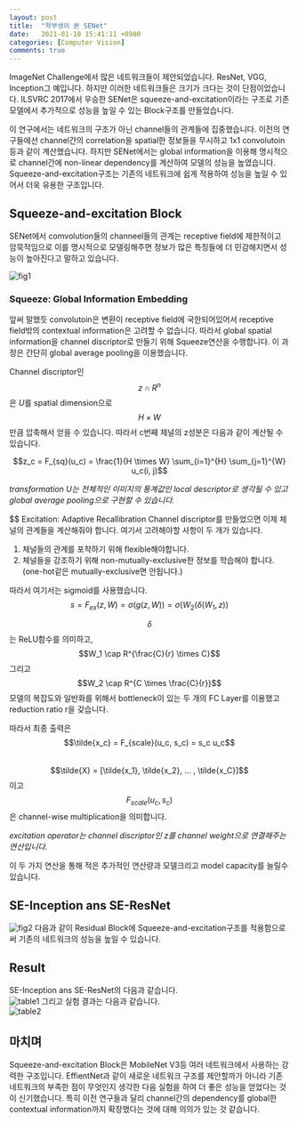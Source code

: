 ```yaml
---
layout: post
title:  "학부생이 본 SENet"
date:   2021-01-10 15:41:11 +0900
categories: [Computer Vision]
comments: true
---
```


ImageNet Challenge에서 많은 네트워크들이 제안되었습니다. 
ResNet, VGG, Inception그 예입니다. 
하지만 이러한 네트워크들은 크기가 크다는 것이 단점이었습니다.
ILSVRC 2017에서 우승한 SENet은 squeeze-and-excitation이라는 구조로 기존 모델에서 추가적으로 성능을 높일 수 있는 Block구조를 만들었습니다.  

이 연구에서는 네트워크의 구조가 아닌 channel들의 관계들에 집중했습니다.
이전의 연구들에선 channel간의 correlation을 spatial한 정보들을 무시하고 1x1 convolutoin등과 같이 계산했습니다.
하지만 SENet에서는 global information을 이용해 명시적으로 channel간에 non-linear dependency를 계산하여 모델의 성능을 높였습니다.
Squeeze-and-excitation구조는 기존의 네트워크에 쉽게 적용하여 성능을 높일 수 있어서 더욱 유용한 구조입니다.


## Squeeze-and-excitation Block
SENet에서 comvolution들의 channeel들의 관계는 receptive field에 제한적이고 암묵적임으로 이를 명시적으로 모델링해주면 정보가 많은 특징들에 더 민감해지면서 성능이 높아진다고 말하고 있습니다.

![fig1](https://user-images.githubusercontent.com/40621030/104117748-fe1cc500-5366-11eb-9166-2a3f408bc1e4.png)

### Squeeze: Global Information Embedding
앞써 말했듯 convolutoin은 변환이 receptive field에 국한되어있어서 receptive field밖의 contextual information은 고려할 수 없습니다.
따라서 global spatial information을 channel discriptor로 만들기 위해 Squeeze연산을 수행합니다. 
이 과정은 간단히 global average pooling을 이용했습니다.  

Channel discriptor인 $$ z \cap R^n$$은 *U*를 spatial dimension으로 $$H \times W$$만큼 압축해서 얻을 수 있습니다.
따라서 c번째 체널의 z성분은 다음과 같이 계산될 수 있습니다.  

$$z_c = F_{sq}(u_c) = \frac{1}{H \times W} \sum_{i=1}^{H} \sum_{j=1}^{W} u_c(i, j)$$  

*transformation U는 전체적인 이미지의 통계값인 local descriptor로 생각될 수 있고 global average pooling으로 구현할 수 있습니다.*

$$ Excitation: Adaptive Recallibration
Channel discriptor를 만들었으면 이제 체널의 관계들을 계산해줘야 합니다. 
여기서 고려해야할 사항이 두 개가 있습니다.
1. 체널들의 관계를 포착하기 위해 flexible해야합니다.
2. 체널들을 강조하기 위해 non-mutually-exclusive한 정보를 학습해야 합니다. (one-hot같은 mutually-exclusive면 안됩니다.)

따라서 여기서는 sigmoid를 사용했습니다.  
$$s=F_{ex}(z, W) = \sigma(g(z, W)) = \sigma(W_2(\delta(W_1, z))$$  

$$\delta$$는 ReLU함수를 의미하고, $$W_1 \cap R^{\frac{C}{r} \times C}$$ 그리고 $$W_2 \cap R^{C \times \frac{C}{r}}$$
모델의 복잡도와 일반화를 위해서 bottleneck이 있는 두 개의 FC Layer를 이용했고 reduction ratio r을 갖습니다.  

따라서 최종 출력은  
$$\tilde{x_c} = F_{scale}(u_c, s_c) = s_c u_c$$  
$$\tilde{X} = [\tilde{x_1}, \tilde{x_2}, ... , \tilde{x_C}]$$ 이고 $$F_{scale}(u_c, s_c)$$은 channel-wise multiplication을 의미합니다.  

*excitation operator는 channel discriptor인 z를 channel weight으로 연결해주는 연산입니다.*

이 두 가지 연산을 통해 적은 추가적인 연산량과 모델크리고 model capacity를 늘릴수 있습니다.

## SE-Inception ans SE-ResNet
![fig2](https://user-images.githubusercontent.com/40621030/104117749-ff4df200-5366-11eb-8966-e1aa2f4ccc25.png)
다음과 같이 Residual Block에 Squeeze-and-excitation구조를 적용함으로써 기존의 네트워크의 성능을 높일 수 있습니다.

## Result
SE-Inception ans SE-ResNet의 다음과 같습니다.  
![table1](https://user-images.githubusercontent.com/40621030/104117779-43d98d80-5367-11eb-82a8-4372bf1999c8.png)
그리고 실험 결과는 다음과 같습니다.  
![table2](https://user-images.githubusercontent.com/40621030/104117780-44722400-5367-11eb-8ec5-fc05c29722fe.png)

## 마치며
Squeeze-and-excitation Block은 MobileNet V3등 여러 네트워크에서 사용하는 강력한 구조입니다. 
EffientNet과 같이 새로운 네트워크 구조를 제안할까가 아니라 기존 네트워크의 부족한 점이 무엇인지 생각한 다음 실험을 하여 더 좋은 성능을 얻었다는 것이 신기했습니다.
특히 이전 연구들과 달리 channel간의 dependency를 global한 contextual information까지 확장했다는 것에 대해 의의가 있는 것 같습니다.
